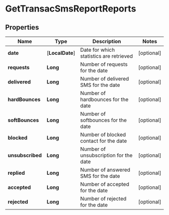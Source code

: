 
# GetTransacSmsReportReports

## Properties
Name | Type | Description | Notes
------------ | ------------- | ------------- | -------------
**date** | [**LocalDate**] | Date for which statistics are retrieved |  [optional]
**requests** | **Long** | Number of requests for the date |  [optional]
**delivered** | **Long** | Number of delivered SMS for the date |  [optional]
**hardBounces** | **Long** | Number of hardbounces for the date |  [optional]
**softBounces** | **Long** | Number of softbounces for the date |  [optional]
**blocked** | **Long** | Number of blocked contact for the date |  [optional]
**unsubscribed** | **Long** | Number of unsubscription for the date |  [optional]
**replied** | **Long** | Number of answered SMS for the date |  [optional]
**accepted** | **Long** | Number of accepted for the date |  [optional]
**rejected** | **Long** | Number of rejected for the date |  [optional]



